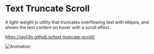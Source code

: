 # Text Truncate Scroll

A light-weight js utility that truncates overflowing text with ellipsis, and shows the text content on hover with a scroll effect. 

https://jayli3n.github.io/text-truncate-scroll/

![Animation](https://user-images.githubusercontent.com/44139980/222964502-739b1397-addd-4ae3-bf57-1d5d77a19452.gif)

